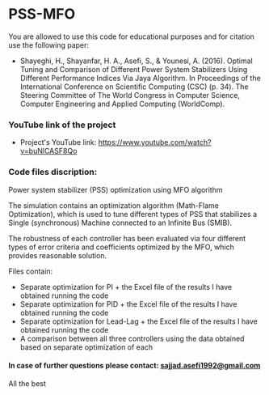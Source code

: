 # PSS-MFO

You are allowed to use this code for educational purposes and for citation use the following paper:

+ Shayeghi, H., Shayanfar, H. A., Asefi, S., & Younesi, A. (2016). Optimal Tuning and Comparison of Different Power System Stabilizers Using Different Performance Indices Via Jaya Algorithm. In Proceedings of the International Conference on Scientific Computing (CSC) (p. 34). The Steering Committee of The World Congress in Computer Science, Computer Engineering and Applied Computing (WorldComp).

### YouTube link of the project
+ Project's YouTube link: https://www.youtube.com/watch?v=buNlCASF8Qo

### Code files discription:

Power system stabilizer (PSS) optimization using MFO algorithm

The simulation contains an optimization algorithm (Math-Flame Optimization), which is used to tune different types of PSS that stabilizes a Single (synchronous) Machine connected to an Infinite Bus (SMIB). 

The robustness of each controller has been evaluated via four different types of error criteria and coefficients optimized by the MFO, which provides reasonable solution. 

Files contain:
+ Separate optimization for PI + the Excel file of the results I have obtained running the code
+ Separate optimization for PID + the Excel file of the results I have obtained running the code
+ Separate optimization for Lead-Lag + the Excel file of the results I have obtained running the code
+ A comparison between all three controllers using the data obtained based on separate optimization of each

#### In case of further questions please contact: sajjad.asefi1992@gmail.com
All the best

